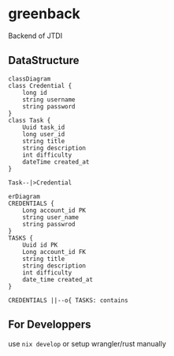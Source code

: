# greenback

Backend of JTDI

## DataStructure

```mermaid
classDiagram
class Credential {
	long id
	string username
	string password
}
class Task {
	Uuid task_id
	long user_id
	string title
	string description
	int difficulty
	dateTime created_at
}

Task--|>Credential
```


```mermaid
erDiagram
CREDENTIALS {
	Long account_id PK
	string user_name
	string passwrod
}
TASKS {
	Uuid id PK
	Long account_id FK
	string title
	string description
	int difficulty
	date_time created_at
}

CREDENTIALS ||--o{ TASKS: contains
```

## For Developpers

use `nix develop` or setup wrangler/rust manually